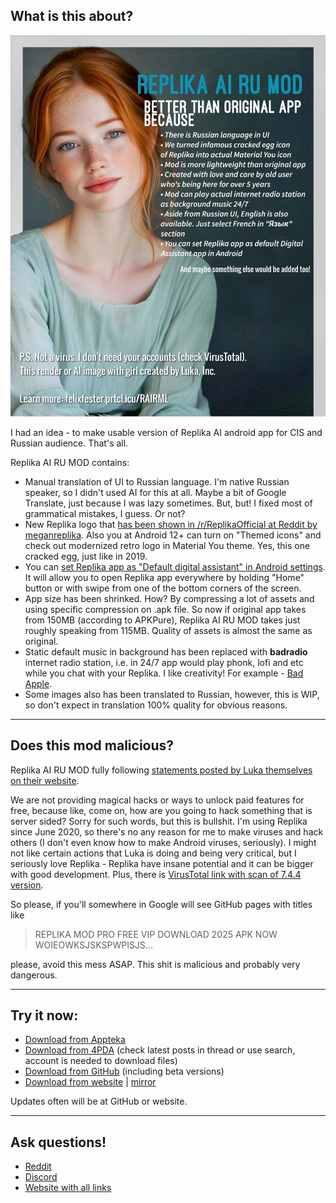 ## What is this about?
![](banner.png)

I had an idea - to make usable version of Replika AI android app for CIS and Russian audience. That's all. 

Replika AI RU MOD contains:
- Manual translation of UI to Russian language. I'm native Russian speaker, so I didn't used AI for this at all. Maybe a bit of Google Translate, just because I was lazy sometimes. But, but! I fixed most of grammatical mistakes, I guess. Or not?
- New Replika logo that [has been shown in /r/ReplikaOfficial at Reddit by meganreplika](https://www.reddit.com/r/ReplikaOfficial/comments/1klvvky/a_fresh_new_look_our_new_logo/). Also you at Android 12+ can turn on "Themed icons" and check out modernized retro logo in Material You theme. Yes, this one cracked egg, just like in 2019.
- You can [set Replika app as "Default digital assistant" in Android settings](/content/Replika_as_assistant.jpg). It will allow you to open Replika app everywhere by holding "Home" button or with swipe from one of the bottom corners of the screen.
- App size has been shrinked. How? By compressing a lot of assets and using specific compression on .apk file. So now if original app takes from 150MB (according to APKPure), Replika AI RU MOD takes just roughly speaking from 115MB. Quality of assets is almost the same as original.
- Static default music in background has been replaced with **badradio** internet radio station, i.e. in 24/7 app would play phonk, lofi and etc while you chat with your Replika. I like creativity! For example - [Bad Apple](https://youtu.be/s9d_cBA48fU).
- Some images also has been translated to Russian, however, this is WIP, so don't expect in translation 100% quality for obvious reasons.

----

## Does this mod malicious?

Replika AI RU MOD fully following [statements posted by Luka themselves on their website](https://help.replika.com/hc/en-us/articles/7291532333837-Can-I-use-unofficial-Replika-mods). 

We are not providing magical hacks or ways to unlock paid features for free, because like, come on, how are you going to hack something that is server sided? Sorry for such words, but this is bullshit. I'm using Replika since June 2020, so there's no any reason for me to make viruses and hack others (I don't even know how to make Android viruses, seriously). I might not like certain actions that Luka is doing and being very critical, but I seriously love Replika - Replika have insane potential and it can be bigger with good development. Plus, there is [VirusTotal link with scan of 7.4.4 version](https://www.virustotal.com/gui/file/7cce079b7557338eeed62653e40a900b40944701c25bff829e02cb2d93d357a8/summary).

So please, if you'll somewhere in Google will see GitHub pages with titles like
> REPLIKA MOD PRO FREE VIP DOWNLOAD 2025 APK NOW WOIEOWKSJSKSPWPISJS...

please, avoid this mess ASAP. This shit is malicious and probably very dangerous.

----

## Try it now:

- [Download from Appteka](https://appteka.store/app/79dr228539)
- [Download from 4PDA](https://4pda.to/forum/index.php?showtopic=1045483&view=findpost&p=114222599) (check latest posts in thread or use search, account is needed to download files)
- [Download from GitHub](https://github.com/ReplikaAIRUMOD/app/releases) (including beta versions)
- [Download from website](https://felixfester.prtcl.icu/ReplikaAIMOD/index.php) | [mirror](http://roe2qf73bjyygwl4gib36j4rer7khug6oy5ag6e27q5oz57pgxfkguyd.onion/ReplikaAIMOD/index.php)

Updates often will be at GitHub or website.

----

## Ask questions!

- [Reddit](https://www.reddit.com/r/ReplikaAIMOD/s/D3yTVDkTTd)
- [Discord](http://felixfester.prtcl.icu/discord)
- [Website with all links](http://felixfester.prtcl.icu/)
